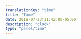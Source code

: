 ```yaml
---
translationKey: "time"
title: "Time"
date: 2018-07-23T11:42:00-05:00
description: "clock"
type: "panel/time"
---
```

